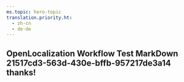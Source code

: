 ```yaml
---
ms.topic: hero-topic
translation.priority.ht: 
  - zh-cn
  - de-de
---
```

## OpenLocalization Workflow Test MarkDown 21517cd3-563d-430e-bffb-957217de3a14 thanks!
